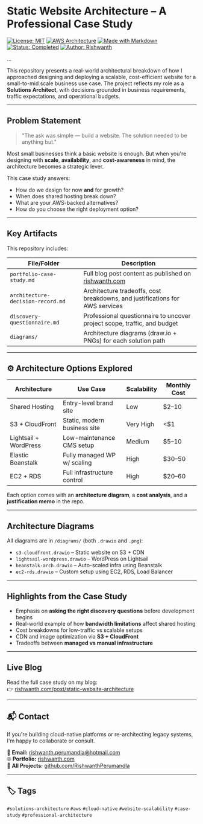 # Static Website Architecture – A Professional Case Study

[![License: MIT](https://img.shields.io/badge/License-MIT-blue.svg)](LICENSE)
[![AWS Architecture](https://img.shields.io/badge/Cloud-AWS-orange?logo=amazonaws&logoColor=white)](https://aws.amazon.com/)
[![Made with Markdown](https://img.shields.io/badge/Format-Markdown-000000?logo=markdown)](portfolio-case-study.md)
[![Status: Completed](https://img.shields.io/badge/Status-Completed-brightgreen)]()
[![Author: Rishwanth](https://img.shields.io/badge/Author-Rishwanth-lightgrey)](https://rishwanth.com)


...

This repository presents a real-world architectural breakdown of how I approached designing and deploying a scalable, cost-efficient website for a small-to-mid scale business use case. The project reflects my role as a **Solutions Architect**, with decisions grounded in business requirements, traffic expectations, and operational budgets.

---

## Problem Statement

> "The ask was simple — build a website. The solution needed to be anything but."

Most small businesses think a basic website is enough. But when you're designing with **scale**, **availability**, and **cost-awareness** in mind, the architecture becomes a strategic lever.

This case study answers:
- How do we design for now **and** for growth?
- When does shared hosting break down?
- What are your AWS-backed alternatives?
- How do you choose the right deployment option?

---

## Key Artifacts

This repository includes:

| File/Folder                    | Description                                                                 |
|-------------------------------|-----------------------------------------------------------------------------|
| `portfolio-case-study.md`     | Full blog post content as published on [rishwanth.com](https://rishwanth.com/post/static-website-architecture) |
| `architecture-decision-record.md` | Architecture tradeoffs, cost breakdowns, and justifications for AWS services |
| `discovery-questionnaire.md`  | Professional questionnaire to uncover project scope, traffic, and budget    |
| `diagrams/`                   | Architecture diagrams (draw.io + PNGs) for each solution path               |

---

## ⚙️ Architecture Options Explored

| Architecture         | Use Case                      | Scalability | Monthly Cost |
|----------------------|-------------------------------|-------------|---------------|
| Shared Hosting       | Entry-level brand site        |  Low       | $2–10         |
| S3 + CloudFront      | Static, modern business site  |  Very High | <$1           |
| Lightsail + WordPress| Low-maintenance CMS setup     |  Medium    | $5–10         |
| Elastic Beanstalk    | Fully managed WP w/ scaling   |  High      | $30–50        |
| EC2 + RDS            | Full infrastructure control   |  High      | $20–60        |

Each option comes with an **architecture diagram**, a **cost analysis**, and a **justification memo** in the repo.

---

## Architecture Diagrams

All diagrams are in `/diagrams/` (both `.drawio` and `.png`):

- `s3-cloudfront.drawio` – Static website on S3 + CDN
- `lightsail-wordpress.drawio` – WordPress on Lightsail
- `beanstalk-arch.drawio` – Auto-scaled infra using Beanstalk
- `ec2-rds.drawio` – Custom setup using EC2, RDS, Load Balancer

---

## Highlights from the Case Study

- Emphasis on **asking the right discovery questions** before development begins
- Real-world example of how **bandwidth limitations** affect shared hosting
- Cost breakdowns for low-traffic vs scalable setups
- CDN and image optimization via **S3 + CloudFront**
- Tradeoffs between **managed vs manual infrastructure**

---

## Live Blog

Read the full case study on my blog:  
👉 [rishwanth.com/post/static-website-architecture](https://rishwanth.com/post/static-website-architecture)

---

## 📬 Contact

If you're building cloud-native platforms or re-architecting legacy systems, I'm happy to collaborate or consult.

📧 **Email:** [rishwanth.perumandla@hotmail.com](mailto:rishwanth.perumandla@hotmail.com)  
🌐 **Portfolio:** [rishwanth.com](https://rishwanth.com)  
📂 **All Projects:** [github.com/RishwanthPerumandla](https://github.com/RishwanthPerumandla)

---

## 🏷️ Tags

`#solutions-architecture` `#aws` `#cloud-native` `#website-scalability` `#case-study` `#professional-architecture`

